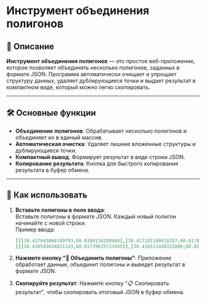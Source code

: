 # Инструмент объединения полигонов

## 📖 Описание
**Инструмент объединения полигонов** — это простое веб-приложение, которое позволяет объединять несколько полигонов, заданных в формате JSON. Программа автоматически очищает и упрощает структуру данных, удаляет дублирующиеся точки и выдает результат в компактном виде, который можно легко скопировать.

---

## 🛠️ Основные функции
- **Объединение полигонов**: Обрабатывает несколько полигонов и объединяет их в единый массив.
- **Автоматическая очистка**: Удаляет лишние вложенные структуры и дублирующиеся точки.
- **Компактный вывод**: Формирует результат в виде строки JSON.
- **Копирование результата**: Кнопка для быстрого копирования результата в буфер обмена.

---

## 🚀 Как использовать
1. **Вставьте полигоны в поле ввода**:  
   Вставьте полигоны в формате JSON. Каждый новый полигон начинайте с новой строки.  
   Пример ввода:
   ```json
   [[[30.417043004749793,60.0180134280484],[30.417181100018357,60.01788252134513]]]
   [[[30.416543634831143,60.017396351334455],[30.416511448322808,60.01740306460057]]]

2. **Нажмите кнопку "🔄 Объединить полигоны"**:
    Приложение обработает данные, объединит полигоны и выведет результат в формате JSON.

3. **Скопируйте результат**:
    Нажмите кнопку "📋 Скопировать результат", чтобы скопировать итоговый JSON в буфер обмена.
